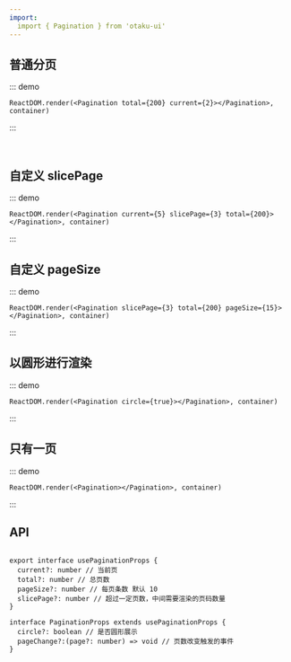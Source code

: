 ```yaml
---
import:
  import { Pagination } from 'otaku-ui'
---
```




## 普通分页

::: demo
```tsx
ReactDOM.render(<Pagination total={200} current={2}></Pagination>, container)
```
:::

<br/>

## 自定义 slicePage

::: demo
```tsx
ReactDOM.render(<Pagination current={5} slicePage={3} total={200}></Pagination>, container)
```
:::


## 自定义 pageSize

::: demo
```tsx
ReactDOM.render(<Pagination slicePage={3} total={200} pageSize={15}></Pagination>, container)
```
:::


## 以圆形进行渲染

::: demo

```tsx
ReactDOM.render(<Pagination circle={true}></Pagination>, container)
```
:::

## 只有一页

::: demo

```tsx
ReactDOM.render(<Pagination></Pagination>, container)
```
:::

## API

```tsx

export interface usePaginationProps {
  current?: number // 当前页
  total?: number // 总页数
  pageSize?: number // 每页条数 默认 10
  slicePage?: number // 超过一定页数，中间需要渲染的页码数量
}

interface PaginationProps extends usePaginationProps {
  circle?: boolean // 是否圆形展示
  pageChange?:(page?: number) => void // 页数改变触发的事件
}

```